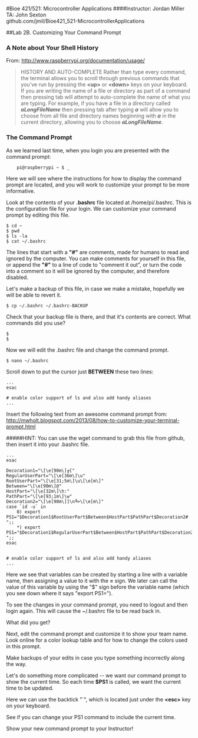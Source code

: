 #Bioe 421/521: Microcontroller Applications
####Instructor: Jordan Miller<br>TA: John Sexton<br>github.com/jmil/Bioe421_521-MicrocontrollerApplications


##Lab 2B. Customizing Your Command Prompt

### A Note about Your Shell History

From: http://www.raspberrypi.org/documentation/usage/
		
> HISTORY AND AUTO-COMPLETE
> Rather than type every command, the terminal allows you to scroll through previous commands that you've run by pressing the **\<up>** or **\<down>** keys on your keyboard. If you are writing the name of a file or directory as part of a command then pressing tab will attempt to auto-complete the name of what you are typing. For example, if you have a file in a directory called **_aLongFileName_** then pressing tab after typing **_a_** will allow you to choose from all file and directory names beginning with **_a_** in the current directory, allowing you to choose **_aLongFileName_**.		
		

### The Command Prompt

As we learned last time, when you login you are presented with the command prompt:

		pi@raspberrypi ~ $ _

Here we will see where the instructions for how to display the command prompt are located, and you will work to customize your prompt to be more informative.


Look at the contents of your **.bashrc** file located at /home/pi/.bashrc. This is the configuration file for your login. We can customize your command prompt by editing this file.

	$ cd ~
	$ pwd
	$ ls -la
	$ cat ~/.bashrc
	
The lines that start with a **"#"** are comments, made for humans to read and ignored by the computer. You can make comments for yourself in this file, or append the **"#"** to a line of code to "comment it out", or turn the code into a comment so it will be ignored by the computer, and therefore disabled.

Let's make a backup of this file, in case we make a mistake, hopefully we will be able to revert it.

	$ cp ~/.bashrc ~/.bashrc-BACKUP

Check that your backup file is there, and that it's contents are correct. What commands did you use?

	$
	$

Now we will edit the .bashrc file and change the command prompt.

	$ nano ~/.bashrc

Scroll down to put the cursor just **BETWEEN** these two lines:
	
	...
	esac

	# enable color support of ls and also add handy aliases
	...
	

Insert the following text from an awesome command prompt from:
http://mwholt.blogspot.com/2013/08/how-to-customize-your-terminal-prompt.html

#####HINT: You can use the wget command to grab this file from github, then insert it into your .bashrc file.

	...
	esac

	Decoration1="\[\e[90m\]╔["
	RegularUserPart="\[\e[36m\]\u"
	RootUserPart="\[\e[31;5m\]\u\[\e[m\]"
	Between="\[\e[90m\]@"
	HostPart="\[\e[32m\]\h:"
	PathPart="\[\e[93;1m\]\w"
	Decoration2="\[\e[90m\]]\n╚>\[\e[m\]"
	case `id -u` in
	    0) export PS1="$Decoration1$RootUserPart$Between$HostPart$PathPart$Decoration2# ";;
	    *) export PS1="$Decoration1$RegularUserPart$Between$HostPart$PathPart$Decoration2$ ";;
	esac


	# enable color support of ls and also add handy aliases
	...


 Here we see that variables can be created by starting a line with a variable name, then assigning a value to it with the **=** sign. We later can call the value of this variable by using the "$" sign before the variable name (which you see down where it says "export PS1=").
 
 To see the changes in your command prompt, you need to logout and then login again. This will cause the ~/.bashrc file to be read back in.
 
 What did you get?
 
 Next, edit the command prompt and customize it to show your team name. Look online for a color lookup table and for how to change the colors used in this prompt.
  
 Make backups of your edits in case you type something incorrectly along the way.
 
 Let's do something more complicated -- we want our command prompt to show the current time. So each time **$PS1** is called, we want the current time to be updated.
 
 Here we can use the backtick "`", which is located just under the **\<esc>** key on your keyboard.
 
 See if you can change your PS1 command to include the current time.
 
 Show your new command prompt to your Instructor!
 
 